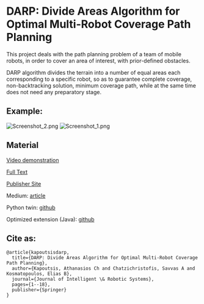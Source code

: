 # DARP: Divide Areas Algorithm for Optimal Multi-Robot Coverage Path Planning

This project deals with the path planning problem of a team of mobile robots, in order to cover an area of interest, with prior-defined obstacles.

DARP algorithm divides the terrain into a number of equal areas each corresponding to a specific robot, so as to guarantee complete coverage, non-backtracking solution, minimum coverage path, while at the same time does not need any preparatory stage.

## Example:
![Screenshot_2.png](http://kapoutsis.info/wp-content/uploads/2019/02/3227076872-Screenshot_2.png)
![Screenshot_1.png](http://kapoutsis.info/wp-content/uploads/2019/02/3406347700-Screenshot_1.png)

## Material

[Video demonstration](https://www.youtube.com/watch?v=LrGfvma41Ak)

[Full Text](http://kapoutsis.info/wp-content/uploads/2017/02/j3.pdf)

[Publisher Site](https://link.springer.com/article/10.1007%2Fs10846-016-0461-x)

Medium: [article](https://medium.com/@athanasios.kapoutsis/darp-divide-areas-algorithm-for-optimal-multi-robot-coverage-path-planning-2fed77b990a3)

Python twin: [github](https://github.com/alice-st/DARP)

Optimized extension (Java): [github](https://github.com/savvas-ap/mCPP-optimized-DARP)

## Cite as: 

```
@article{kapoutsisdarp,
  title={DARP: Divide Areas Algorithm for Optimal Multi-Robot Coverage Path Planning},
  author={Kapoutsis, Athanasios Ch and Chatzichristofis, Savvas A and Kosmatopoulos, Elias B},
  journal={Journal of Intelligent \& Robotic Systems},
  pages={1--18},
  publisher={Springer}
}
```
